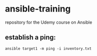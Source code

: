 # ansible-training
repository for the Udemy course on Ansible

## establish a ping:
`ansible target1 -m ping -i inventory.txt`
